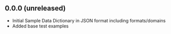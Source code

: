 ## 0.0.0 (unreleased)

- Initial Sample Data Dictionary in JSON format including formats/domains
- Added base test examples
